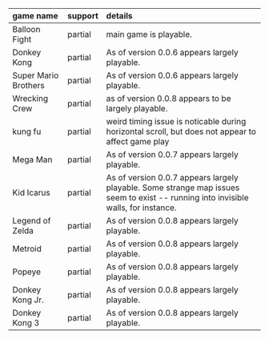 |game name|support|details|
|:--------|:------|:------|
|Balloon Fight|partial|main game is playable.|
|Donkey Kong|partial|As of version 0.0.6 appears largely playable.|
|Super Mario Brothers|partial|As of version 0.0.6 appears largely playable.|
|Wrecking Crew|partial|as of version 0.0.8 appears to be largely playable.|
|kung fu  |partial|weird timing issue is noticable during horizontal scroll, but does not appear to affect game play|
|Mega Man |partial|As of version 0.0.7 appears largely playable.|
|Kid Icarus|partial|As of version 0.0.7 appears largely playable. Some strange map issues seem to exist -- running into invisible walls, for instance.|
|Legend of Zelda|partial|As of version 0.0.8 appears largely playable.|
|Metroid  |partial|As of version 0.0.8 appears largely playable.|
|Popeye   |partial|As of version 0.0.8 appears largely playable.|
|Donkey Kong Jr.|partial|As of version 0.0.8 appears largely playable.|
|Donkey Kong 3|partial|As of version 0.0.8 appears largely playable.|